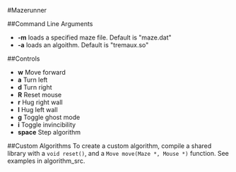 #Mazerunner

##Command Line Arguments
- **-m** loads a specified maze file.  Default is "maze.dat"
- **-a** loads an algoithm.  Default is "tremaux.so"

##Controls
- **w** Move forward
- **a** Turn left
- **d** Turn right
- **R** Reset mouse 
- **r** Hug right wall
- **l** Hug left wall
- **g** Toggle ghost mode
- **i** Toggle invincibility
- **space** Step algorithm

##Custom Algorithms
To create a custom algorithm, compile a 
shared library with a `void reset()`,
and a `Move move(Maze *, Mouse *)` function.
See examples in algorithm_src.

